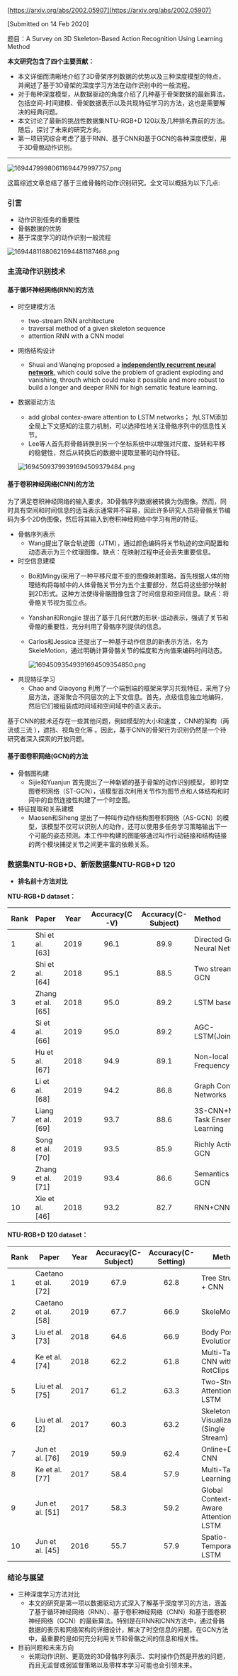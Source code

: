 [https://arxiv.org/abs/2002.05907](https://arxiv.org/abs/2002.05907)

[Submitted on 14 Feb 2020]

题目：A Survey on 3D Skeleton-Based Action Recognition Using Learning Method

**本文研究包含了四个主要贡献：**

- 本文详细而清晰地介绍了3D骨架序列数据的优势以及三种深度模型的特点，并阐述了基于3D骨架的深度学习方法在动作识别中的一般流程。
- 对于每种深度模型，从数据驱动的角度介绍了几种基于骨架数据的最新算法，包括空间-时间建模、骨架数据表示以及共现特征学习的方法，这也是需要解决的经典问题。
- 本文讨论了最新的挑战性数据集NTU-RGB+D 120以及几种排名靠前的方法。随后，探讨了未来的研究方向。
- 第一项研究综合考虑了基于RNN、基于CNN和基于GCN的各种深度模型，用于3D骨骼动作识别。

---

![16944799980611694479997757.png](https://fastly.jsdelivr.net/gh/Chenjiangwen/ImageHostingService@main/pic/16944799980611694479997757.png)

这篇综述文章总结了基于三维骨骼的动作识别研究。全文可以概括为以下几点:

### 引言

- 动作识别任务的重要性
- 骨骼数据的优势
- 基于深度学习的动作识别一般流程

![16944811880621694481187468.png](https://fastly.jsdelivr.net/gh/Chenjiangwen/ImageHostingService@main/pic/16944811880621694481187468.png)

### 主流动作识别技术

#### 基于循环神经网络(RNN)的方法

- 时空建模方法
  - two-stream RNN architecture
  - traversal method of a given skeleton sequence
  - attention RNN with a CNN model
- 网络结构设计
  - Shuai and Wanqing proposed a **<u>independently recurrent neural network</u>**, which could solve the problem of gradient exploding and vanishing, throuth which could make it possible and more robust to build a longer and deeper RNN for high sematic feature learning.
- 数据驱动方法
  - add global contex-aware attention to LSTM networks； 为LSTM添加全局上下文感知的注意力机制，可以选择性地关注骨骼序列中的信息性关节。
  - Lee等人首先将骨骼转换到另一个坐标系统中以增强对尺度、旋转和平移的稳健性，然后从转换后的数据中提取显著的动作特征。
  
  ![16945093799391694509379484.png](https://fastly.jsdelivr.net/gh/Chenjiangwen/ImageHostingService@main/pic/16945093799391694509379484.png)

#### 基于卷积神经网络(CNN)的方法

为了满足卷积神经网络的输入要求，3D骨骼序列数据被转换为伪图像。然而，同时具有空间和时间信息的适当表示通常并不容易，因此许多研究人员将骨骼关节编码为多个2D伪图像，然后将其输入到卷积神经网络中学习有用的特征。

- 骨骼序列表示
  - Wang提出了联合轨迹图（JTM），通过颜色编码将关节轨迹的空间配置和动态表示为三个纹理图像。缺点：在映射过程中还会丢失重要信息。
- 时空信息建模
  - Bo和Mingyi采用了一种平移尺度不变的图像映射策略，首先根据人体的物理结构将每帧中的人体骨骼关节分为五个主要部分，然后将这些部分映射到2D形式。这种方法使得骨骼图像包含了时间信息和空间信息。缺点：将骨骼关节视为孤立点。
  - Yanshan和Rongjie 提出了基于几何代数的形状-运动表示，强调了关节和骨骼的重要性，充分利用了骨骼序列提供的信息。
  - Carlos和Jessica 还提出了一种基于动作信息的新表示方法，名为SkeleMotion，通过明确计算骨骼关节的幅度和方向值来编码时间动态。
    
    ![16945093549391694509354850.png](https://fastly.jsdelivr.net/gh/Chenjiangwen/ImageHostingService@main/pic/16945093549391694509354850.png)
- 共现特征学习
  - Chao and Qiaoyong 利用了一个端到端的框架来学习共现特征，采用了分层方法，逐渐聚合不同层次的上下文信息。首先，点级信息独立地编码，然后它们被组装成时间域和空间域中的语义表示。

基于CNN的技术还存在一些其他问题，例如模型的大小和速度 ，CNN的架构（两流或三流 ），遮挡、视角变化等 。因此，基于CNN的骨架行为识别仍然是一个待研究者深入探索的开放问题。

#### 基于图卷积网络(GCN)的方法

- 骨骼图构建
  - Sijie和Yuanjun 首先提出了一种新颖的基于骨架的动作识别模型， 即时空图卷积网络（ST-GCN），该模型首次利用关节作为图节点和人体结构和时间中的自然连接性构建了一个时空图。
- 特征提取和关系建模
  - Maosen和Siheng 提出了一种叫作动作结构图卷积网络（AS-GCN）的模型，该模型不仅可以识别人的动作，还可以使用多任务学习策略输出下一个可能的姿态预测。本工作中构建的图能够通过叫作行动链接和结构链接的两个模块捕捉关节之间更丰富的依赖关系。

### 数据集NTU-RGB+D、新版数据集NTU-RGB+D 120

- **排名前十方法对比**

**NTU-RGB+D dataset：**

|Rank|Paper|Year|Accuracy(C-V)|Accuracy(C-Subject)|Method|
|--|:--|:--:|:--:|:--:|:--|
|1|Shi et al. [63]|2019|96.1|89.9|Directed Graph Neural Networks|
|2|Shi et al. [64]|2018|95.1|88.5|Two stream adaptive GCN|
|3|Zhang et al. [65]|2018|95.0|89.2|LSTM based RNN|
|4|Si et al. [66]|2019|95.0|89.2|AGC-LSTM(Joints&Part)|
|5|Hu et al. [67]|2018|94.9|89.1|Non-local S-T + Frequency Attention|
|6|Li et al. [68]|2019|94.2|86.8|Graph Convolutional Networks|
|7|Liang et al. [69]|2019|93.7|88.6|3S-CNN+Multi-Task Ensemble Learning|
|8|Song et al. [70]|2019|93.5|85.9|Richly Activated GCN|
|9|Zhang et al. [71]|2019|93.4|86.6|Semantics Guided GCN|
|10|Xie et al. [46]|2018|93.2|82.7|RNN+CNN+Attention|

**NTU-RGB+D 120 dataset：**

|Rank|Paper|Year|Accuracy(C-Subject)|Accuracy(C-Setting)|Method|
|--|--|--|:--:|:--:|--|
|1|Caetano et al. [72]|2019|67.9|62.8|Tree Structure + CNN|
|2|Caetano et al. [58]|2019|67.7|66.9|SkeleMotion|
|3|Liu et al. [73]|2018|64.6|66.9|Body Pose Evolution Map|
|4|Ke et al. [74]|2018|62.2|61.8|Multi-Task CNN with RotClips|
|5|Liu et al. [75]|2017|61.2|63.3|Two-Stream Attention LSTM|
|6|Liu et al. [2]|2017|60.3|63.2|Skeleton Visualization (Single Stream)|
|7|Jun et al. [76]|2019|59.9|62.4|Online+Dilated CNN|
|8|Ke et al. [77]|2017|58.4|57.9|Multi-Task Learning CNN|
|9|Jun et al. [51]|2017|58.3|59.2|Global Context-Aware Attention LSTM|
|10|Jun et al. [45]|2016|55.7|57.9|Spatio-Temporal LSTM|

### 结论与展望

- 三种深度学习方法对比
  - 本文的研究是第一项以数据驱动方式深入了解基于深度学习的方法，涵盖了基于循环神经网络（RNN）、基于卷积神经网络（CNN）和基于图卷积神经网络（GCN）的最新算法。特别是在RNN和CNN方法中，通过骨骼数据的表示和网络架构的详细设计，解决了时空信息的问题。在GCN方法中，最重要的是如何充分利用关节和骨骼之间的信息和相关性。
- 目前问题和未来方向
  - 长期动作识别、更高效的3D骨骼序列表示、实时操作仍然是开放的问题，而且无监督或弱监督策略以及零样本学习可能也会引领未来。
